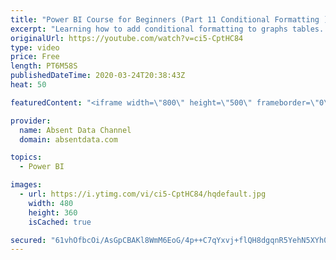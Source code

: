 ```yaml
---
title: "Power BI Course for Beginners (Part 11 Conditional Formatting )"
excerpt: "Learning how to add conditional formatting to graphs tables. Utilize colors and icons to deliver quick insights"
originalUrl: https://youtube.com/watch?v=ci5-CptHC84
type: video
price: Free
length: PT6M58S
publishedDateTime: 2020-03-24T20:38:43Z
heat: 50

featuredContent: "<iframe width=\"800\" height=\"500\" frameborder=\"0\" src=\"https://www.youtube.com/embed/ci5-CptHC84\" allow=\"accelerometer; autoplay; encrypted-media; gyroscope; picture-in-picture\" allowfullscreen></iframe>"

provider:
  name: Absent Data Channel
  domain: absentdata.com

topics:
  - Power BI

images:
  - url: https://i.ytimg.com/vi/ci5-CptHC84/hqdefault.jpg
    width: 480
    height: 360
    isCached: true

secured: "61vhOfbcOi/AsGpCBAKl8WmM6EoG/4p++C7qYxvj+flQH8dgqnR5YehN5XYh06JFJJ+tVah3RcS3abbP0wjKdda+pFGnOoojNq8qzeTc5EvJMJR4uoCoJz3DZKMB9C0pYsvy7q6DmacNoOfQNB659wfPUj83hSimTloYKsEYsiWhvS7RO35PiAK0O/ePPjP5SGavyxzTHmSBe9O08whcjYfVGzfZLkULLfpq2nfhSew+U7lMQcow9Z4Zld/t+nIaSvDNYfbcDBlp+ST4EXBi4dHas3B7uJaj552sNlKcPQwsJ0qlui3PPH7G3/wzWYJCghMe+SqDtnITJeimR4zd7tCcwEqdUXkkNiciRvhO2wRkV3thSyx0nI58n2KwKxhcRzTU80IynomUlW8wTfVgUd5eRmPTOA/JhxovvEbH9bE=;KKJYUjeTz4fFHJI9t/KTpA=="
---
```


